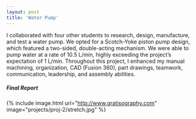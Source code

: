```yaml
---
layout: post
title: 'Water Pump'
---
```


I collaborated with four other students to research, design, manufacture, and test a water pump. We opted for a Scotch-Yoke piston pump design, which featured a two-sided, double-acting mechanism. We were able to pump water at a rate of 10.5 L/min, highly exceeding the project’s expectation of 1 L/min. Throughout this project, I enhanced my manual machining, organization, CAD (Fusion 360), part drawings, teamwork, communication, leadership, and assembly abilities.

##### Final Report

{% include image.html url="http://www.gratisography.com" image="projects/proj-2/stretch.jpg" %}
